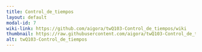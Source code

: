 ```yaml
---
title: Control_de_tiempos
layout: default
modal-id: 7
wiki-link: https://github.com/aigora/twQ103-Control_de_tiempos/wiki
thumbnail: https://raw.githubusercontent.com/aigora/twQ103-Control_de_tiempos/master/logo.png
alt: twQ103-Control_de_tiempos
---
```

